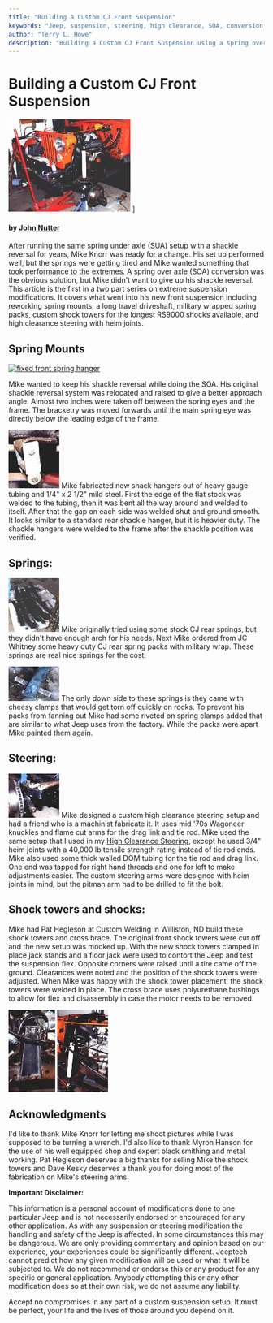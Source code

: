 ```yaml
---
title: "Building a Custom CJ Front Suspension"
keywords: "Jeep, suspension, steering, high clearance, SOA, conversion, Dana 44, tie rod, knuckle"
author: "Terry L. Howe"
description: "Building a Custom CJ Front Suspension using a spring over and shackle reversal."
---
```


# Building a Custom CJ Front Suspension

[![](/susp/custcj/mkcj18s.jpg)](/susp/custcj/mkcj18.jpg)
]

#### by [John Nutter](mailto:jnutter@pclink.com)

After running the same spring under axle (SUA) setup with a
shackle reversal for years, Mike Knorr was ready for a change.
His set up performed well, but the springs were getting tired
and Mike wanted something that took performance to the extremes.
A spring over axle (SOA) conversion was the obvious solution, but
Mike didn't want to give up his shackle reversal.  This article
is the first in a two part series on extreme suspension modifications.
It covers what went into his new front suspension including reworking
spring mounts, a long travel driveshaft, military wrapped spring packs,
custom shock towers for the longest RS9000 shocks available, and
high clearance steering with heim joints.

## Spring Mounts

[![fixed front spring hanger](/susp/custcj/mkcj2s.jpg)](/susp/custcj/mkcj2.jpg)

Mike wanted to keep his shackle reversal while doing the SOA.  His
original shackle reversal system was relocated and raised to give a
better approach angle.  Almost two inches were taken off between
the spring eyes and the frame.  The bracketry was moved forwards
until the main spring eye was directly below the leading edge of
the frame.

[![front shackle hanger](/susp/custcj/mkcj4s.jpg)](/susp/custcj/mkcj4.jpg)
Mike fabricated new shack hangers out of heavy gauge tubing and 1/4" x 2 1/2"
mild steel.  First the edge of the flat stock was welded to the tubing, then
it was bent all the way around and welded to itself. After that the gap on
each side was welded shut and ground smooth.  It looks similar to a standard
rear shackle hanger, but it is heavier duty.  The shackle hangers were welded
to the frame after the shackle position was verified.

## Springs:

[![Spring packs](/susp/custcj/mkcj10s.jpg)](/susp/custcj/mkcj10.jpg)
Mike originally tried using some stock CJ rear springs, but they didn't have
enough arch for his needs.  Next Mike ordered from JC Whitney some heavy duty
CJ rear spring packs with military wrap.  These springs are real nice springs
for the cost.

[![Spring clamp](/susp/custcj/mkcj11s.jpg)](/susp/custcj/mkcj11.jpg)
The only down side to these springs is they came with cheesy clamps that would
get torn off quickly on rocks.  To prevent his packs from fanning out Mike had
some riveted on spring clamps added that are similar to what Jeep uses from
the factory.  While the packs were apart Mike painted them again. 

## Steering:

[![Tie rod and drag link bracket](/susp/custcj/mkcj12s.jpg)](/susp/custcj/mkcj12.jpg)
Mike designed a custom high clearance steering setup and had a friend who is
a machinist fabricate it.  It uses mid '70s Wagoneer knuckles and flame cut
arms for the drag link and tie rod.  Mike used the same setup that I used in
my [High Clearance Steering](/steer/soasteering/), except
he used 3/4" heim joints with a 40,000 lb tensile strength rating instead of
tie rod ends.  Mike also used some thick walled DOM tubing for the tie rod and
drag link.  One end was tapped for right hand threads and one for left to make
adjustments easier. The custom steering arms were designed with heim joints
in mind, but the pitman arm had to be drilled to fit the bolt. 

## Shock towers and shocks:

Mike had Pat Hegleson at Custom Welding in Williston, ND build these shock
towers and cross brace.  The original front shock towers were cut off and
the new setup was mocked up.  With the new shock towers clamped in place
jack stands and a floor jack were used to contort the Jeep and test the
suspension flex.  Opposite corners were raised until a tire came off the
ground.  Clearances were noted and the position of the shock towers were
adjusted.  When Mike was happy with the shock tower placement, the shock
towers were welded in place.  The cross brace uses polyurethane bushings
to allow for flex and disassembly in case the motor needs to be removed.

[![Shock tower](/susp/custcj/mkcj13s.jpg)](/susp/custcj/mkcj13.jpg)
[![Shock tower](/susp/custcj/mkcj14s.jpg)](/susp/custcj/mkcj14.jpg)

## Acknowledgments

I'd like to thank Mike Knorr for letting me shoot pictures
while I was supposed to be turning a wrench. I'd also like to
thank Myron Hanson for the use of his well equipped shop and
expert black smithing and metal working.  Pat Hegleson deserves
a big thanks for selling Mike the shock towers and Dave Kesky
deserves a thank you for doing most of the fabrication on Mike's 
steering arms.

**Important Disclaimer:**

This information is a personal account of modifications done to one
particular Jeep and is not necessarily endorsed or encouraged for 
any other application. As with any suspension or steering modification
the handling and safety of the Jeep is affected. In some circumstances
this may be dangerous. We are only providing commentary and opinion
based on our experience, your experiences could be significantly
different. Jeeptech cannot predict how any given modification
will be used or what it will be subjected to. We do not recommend
or endorse this or any product for any specific or general
application. Anybody attempting this or any other modification does
so at their own risk, we do not assume any liability.

Accept no compromises in any part of a custom suspension setup.
It must be perfect, your life and the lives of those around you
depend on it.